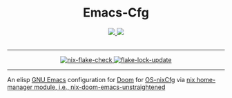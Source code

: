<h1 align='center'>Emacs-Cfg</h1>
<div align='center'>
    <p></p>
    <div align='center'>
        <a href='https://github.com/DivitMittal/Emacs-Cfg'>
            <img src='https://img.shields.io/github/repo-size/DivitMittal/Emacs-Cfg?&style=for-the-badge&logo=github'>
        </a>
        <a href='https://github.com/DivitMittal/Emacs-Cfg/blob/main/LICENSE'>
            <img src='https://img.shields.io/static/v1.svg?style=for-the-badge&label=License&message=MIT&logo=unlicense'/>
        </a>
    </div>
    <br>
</div>

---

<div align='center'>
    <a href="https://github.com/DivitMittal/Emacs-Cfg/actions/workflows/flake-check.yml">
        <img src="https://github.com/DivitMittal/Emacs-Cfg/actions/workflows/flake-check.yml/badge.svg" alt="nix-flake-check"/>
    </a>
    <a href="https://github.com/DivitMittal/Emacs-Cfg/actions/workflows/flake-lock-update.yml">
        <img src="https://github.com/DivitMittal/Emacs-Cfg/actions/workflows/flake-lock-update.yml/badge.svg" alt="flake-lock-update"/>
    </a>
</div>

---

An elisp [GNU Emacs](https://www.gnu.org/software/emacs/) configuration for [Doom](https://github.com/doomemacs/doomemacs) for [OS-nixCfg](https://github.com/DivitMittal/OS-nixCfg) via [nix home-manager module, i.e., nix-doom-emacs-unstraightened](https://github.com/marienz/nix-doom-emacs-unstraightened)